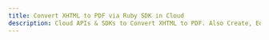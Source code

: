 ---title: Convert XHTML to PDF via Ruby SDK in Clouddescription: Cloud APIs & SDKs to Convert XHTML to PDF. Also Create, Edit & Render Microsoft Word & OpenOffice documents in the Cloud.---